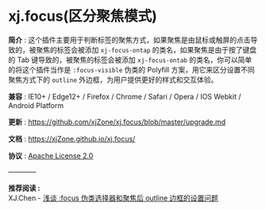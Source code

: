 <!-- --------------------------------------------------------------------------------------- -->
# xj.focus(区分聚焦模式)  

**简介** : 这个插件主要用于判断标签的聚焦方式，如果聚焦是由鼠标或触屏的点击导致的，被聚焦的标签会被添加 `xj-focus-ontap` 的类名，如果聚焦是由于按了键盘的 Tab 键导致的，被聚焦的标签会被添加 `xj-focus-ontab` 的类名，你可以简单的将这个插件当作是 `:focus-visible` 伪类的 Polyfill 方案，用它来区分设置不同聚焦方式下的 `outline` 外边框，为用户提供更好的样式和交互体验。  

**兼容** : IE10+ / Edge12+ / Firefox / Chrome / Safari / Opera / IOS Webkit / Android Platform  

**更新** : <https://github.com/xjZone/xj.focus/blob/master/upgrade.md>  

**文档** : <https://xjZone.github.io/xj.focus/>  

**协议** : [Apache License 2.0](https://github.com/xjZone/xj.focus/blob/master/LICENSE)  

————

**推荐阅读 :**  
XJ.Chen - [浅谈 :focus 伪类选择器和聚焦后 outline 边框的设置问题](https://juejin.cn/post/7179149715458490405)  


